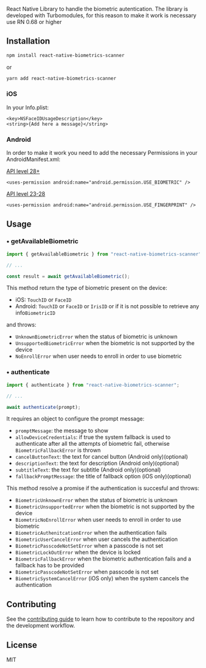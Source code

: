 React Native Library to handle the biometric autentication.
The library is developed with Turbomodules, for this reason to make it work is necessary use RN 0.68 or higher

## Installation
```sh
npm install react-native-biometrics-scanner
```
or
```sh
yarn add react-native-biometrics-scanner
```

### iOS
In your Info.plist:
```
<key>NSFaceIDUsageDescription</key>
<string>{Add here a message}</string>
```

### Android
In order to make it work you need to add the necessary Permissions in your AndroidManifest.xml:

[API level 28+](https://developer.android.com/reference/android/Manifest.permission#USE_BIOMETRIC)
```
<uses-permission android:name="android.permission.USE_BIOMETRIC" />
```

[API level 23-28](https://developer.android.com/reference/android/Manifest.permission#USE_FINGERPRINT)
```
<uses-permission android:name="android.permission.USE_FINGERPRINT" />
```

## Usage

### • getAvailableBiometric

```ts
import { getAvailableBiometric } from "react-native-biometrics-scanner";

// ...

const result = await getAvailableBiometric();
```

This method return the type of biometric present on the device:

- iOS: `TouchID` or `FaceID`
- Android: `TouchID` or `FaceID` or `IrisID` or if it is not possible to retrieve any info`BiometricID`

and throws:

- `UnknownBiometricError` when the status of biometric is unknown
- `UnsupportedBiometricError` when the biometric is not supported by the device
- `NoEnrollError` when user needs to enroll in order to use biometric

### • authenticate

```ts
import { authenticate } from "react-native-biometrics-scanner";

// ...

await authenticate(prompt);
```
It requires an object to configure the prompt message:
- `promptMessage`: the message to show
- `allowDeviceCredentials`: if true the system fallback is used to authenticate after all the attempts of biometric fail, otherwise `BiometricFallbackError` is thrown
- `cancelButtonText`: the text for cancel button (Android only)(optional)
- `descriptionText`: the text for description (Android only)(optional)
- `subtitleText`: the text for subtitle (Android only)(optional)
- `fallbackPromptMessage`: the title of fallback option (iOS only)(optional)


This method resolve a promise if the authentication is succesful and throws:

- `BiometricUnknownError` when the status of biometric is unknown
- `BiometricUnsupportedError` when the biometric is not supported by the device
- `BiometricNoEnrollError` when user needs to enroll in order to use biometric
- `BiometricAuthenitcationError` when the authentication fails
- `BiometricUserCancelError` when user cancels the authentication
- `BiometricPasscodeNotSetError` when a passcode is not set
- `BiometricLockOutError` when the device is locked
- `BiometricFallbackError` when the biometric authentication fails and a fallback has to be provided
- `BiometricPasscodeNotSetError` when passcode is not set
- `BiometricSystemCancelError` (iOS only) when the system cancels the authentication

## Contributing
See the [contributing guide](CONTRIBUTING.md) to learn how to contribute to the repository and the development workflow.

## License
MIT